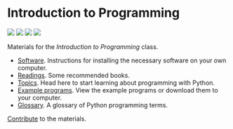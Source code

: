 # Introduction to Programming

[![](https://colab.research.google.com/assets/colab-badge.svg)](https://colab.research.google.com/github/luketudge/introduction-to-programming)
[![](https://mybinder.org/badge_logo.svg)](https://mybinder.org/v2/gh/luketudge/introduction-to-programming/master?filepath=content)
[![](https://img.shields.io/lgtm/alerts/g/luketudge/introduction-to-programming.svg?logo=lgtm&logoWidth=18)](https://lgtm.com/projects/g/luketudge/introduction-to-programming/alerts/)
[![](https://img.shields.io/lgtm/grade/python/g/luketudge/introduction-to-programming.svg?logo=lgtm&logoWidth=18)](https://lgtm.com/projects/g/luketudge/introduction-to-programming/context:python)

Materials for the *Introduction to Programming* class.

* [Software](content/extras/software/install.md). Instructions for installing the necessary software on your own computer.
* [Readings](content/extras/readings.md). Some recommended books.
* [Topics](content/index.ipynb). Head here to start learning about programming with Python.
* [Example programs](content/examples). View the example programs or download them to your computer.
* [Glossary](content/extras/glossary.md). A glossary of Python programming terms.

[Contribute](contributing.md) to the materials.
